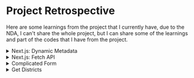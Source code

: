 # Project Retrospective

Here are some learnings from the project that I currently have, due to the NDA, I can't share the whole project, but I can share some of the learnings and part of the codes that I have from the project.

<details>

<summary>Next.js: Dynamic Metadata</summary>

## Dynamic Metadata

- [Metadata](https://nextjs.org/docs/app/building-your-application/optimizing/metadata)

Metadata is the API that can be used to describe the content of a page. It is used by search engines, social media, and messaging services to get a preview of the content.

In Next.js, there are two ways to add metadata to a page:

- Config-based Metadata.(We were using this one)
- File-based Metadata.

## The Metadata object

- [Metadata Object and generateMetadata Options](https://nextjs.org/docs/app/api-reference/functions/generate-metadata)

Define Metadata Object from `layout.tsx` file.

There are some fields that are required for the Metadata object:

- `title`
- `template`(optional): Can be added a prefix or a suffix to titles defined in child routes.
- `description`(optional)
- `default` - A fallback title to child routes that don't have their own title.
- `absolute`: Provide a title that ignores `title.template`.

## Project retro

When I tried to implement dynamic metadata, there was an issue that I needed to fix:

- my root `layout.tsx` was not server component due to the `BottomNavbar.tsx` component that needed to be detected in order to show the bottom navbar.

### How to fix it?

Previously, `BottomNavbar.tsx` was an uncontrolled component, since I needed my root `layout.tsx` to be server component, I've decided to make `BottomNavbar.tsx` a controlled component.

essentially, the `BottomNavbar` would be hidden when the user scrolls down, and it would be shown when the user scrolls up. Here the states were passed from the root `layout.tsx` as props to the `BottomNavbar.tsx` component.

```typescript
// layout.tsx: Client component
// BottomNavbar: Uncontrolled component

"use client";

import * as React from "react";

const workSans = Work_Sans({ subsets: ["latin"] });

export default function RootLayout({
	children,
	params: { lang },
}: {
	children: React.ReactNode;
	params: ServerSidePageType["params"];
}) {
	const pathName = usePathname();
	const [scrollingDown, setScrollingDown] = React.useState(true);
	const [navbarVisible, setNavbarVisible] = React.useState(true);

	const timeoutIdRef = React.useRef<NodeJS.Timeout | null>(null);

	React.useEffect(() => {
		const handleScroll = () => {
			const isScrollingDown = window.scrollY > (scrollY || 0);
			setScrollingDown(isScrollingDown);

			if (timeoutIdRef.current) {
				clearTimeout(timeoutIdRef.current);
			}

			timeoutIdRef.current = setTimeout(() => {
				const shouldShowNavbar = isScrollingDown || window.scrollY === 0;
				setNavbarVisible(shouldShowNavbar);
			}, 150);
		};

		window.addEventListener("scroll", handleScroll);

		return () => {
			window.removeEventListener("scroll", handleScroll);
			if (timeoutIdRef.current) {
				clearTimeout(timeoutIdRef.current);
			}
		};
	}, []);

	return (
		<html lang={lang} dir={dir(lang)}>
			<body className={`${workSans.className} relative bg-MainBG`}>
				<ReduxProvider>
					<PopUpBanner />
					<Header lang={lang} />
					{navbarVisible && (
						<BottomNavbar path={pathName} scrollDown={scrollingDown} />
					)}
					{children}
					<Footer lang={lang} hideFooter={false} />
				</ReduxProvider>
			</body>
		</html>
	);
}
```

### Making BottomNavbar a controlled component

```typescript
// layout.tsx
// Change to Server component by not specifying "use client"

const workSans = Work_Sans({ subsets: ["latin"] });

export default function RootLayout({
	children,
	params: { lang },
}: {
	children: React.ReactNode;
	params: ServerSidePageType["params"];
}) {
	return (
		<html lang={lang} dir={dir(lang)}>
			<body className={`${workSans.className} relative bg-MainBG`}>
				<ReduxProvider>
					<PopUpBanner />
					<Header lang={lang} />
					<BottomNavbar />
					{children}
					<Footer lang={lang} hideFooter={false} />
				</ReduxProvider>
			</body>
		</html>
	);
}
```

```typescript
// BottomNavbar.tsx
"use client";

import * as React from "react";

export const BottomNavbar = () => {
  const path = usePathname();
  const [scrollingDown, setScrollingDown] = React.useState(true);
  const [navbarVisible, setNavbarVisible] = React.useState(true);

  const timeoutIdRef = React.useRef<NodeJS.Timeout | null>(null);

  React.useEffect(() => {
    const handleScroll = () => {
      const isScrollingDown = window.scrollY > (scrollY || 0);
      setScrollingDown(isScrollingDown);

      if (timeoutIdRef.current) {
        clearTimeout(timeoutIdRef.current);
      }

      timeoutIdRef.current = setTimeout(() => {
        const shouldShowNavbar = isScrollingDown || window.scrollY === 0;
        setNavbarVisible(shouldShowNavbar);
      }, 150);
    };

    window.addEventListener("scroll", handleScroll);

    return () => {
      window.removeEventListener("scroll", handleScroll);
      if (timeoutIdRef.current) {
        clearTimeout(timeoutIdRef.current);
      }
    };
  }, []);

  const maximumNum = (amount: number) => {
    ...
  };
  const location = path.split("/")[2];



  return (
    <>
      {navbarVisible ? (
        <nav
          className={`${
            location === "maintenance" || (location === "error-oops" && scrollingDown) ? "hidden" : "visible fixed"
          } bottom-0 z-[999] w-full bg-primaryGold md:hidden `}
        >
          <ul className="flex justify-between px-[18px] pt-[16px] sm:justify-around">
            ...links
          </ul>
        </nav>
      ) : null}
    </>
  );
};
```

Now my `layout.tsx` was server component, and I was able to implement dynamic metadata.

Example of using dynamic metadata:

```typescript
// layout.tsx

export const metadata: Metadata = {
	title: {
		default: "Brand",
		template: "%s | Brand Name",
	},
	description: "...",
	keywords: "...",
};
```

```typescript
// terms-condition/page.tsx

export const metadata: Metadata = {
	title: "Terms & Conditions",
};
```

The result would be `Terms & Conditions | Brand Name`.

</details>

<details>
<summary>Next.js: Fetch API</summary>

</details>

<details>
  <summary> Complicated Form </summary>

## Design a input component that can be applied to different situations

### The problem

When it comes to form, there are many different types of components. In order to design dynamic components that can be applied to multiple scenario, we need to consider the following things:

- Types of input(checkbox, radio, text, number, email, password, etc.)
- Warning / Success messages / icons
- States of input / select / buttons, etc (focus, valid, invalid, disabled, etc.)
- Actions of input (onchange, onblur, onfocus, etc.)

Following were the input / select / buttons, etc, `registration information` that required user to fill in in my project:

- title (chip when big screen, select when small screen)
- First name (input)
- Last name (input)
- Email (input)
- confirm email (input)
- mobile with no country codes. (input)
- Country (selector)
- Preferred language (chip)
- gender (chip)
- Birthday Month (selector)
- Birthday Year (selector)

But there won't be only one form in the project, there will be many different forms, following were the other forms that required user to fill in:

`Contact form`:

- title (chip when big screen, select when small screen)
- First name (input)
- Last name (input)
- Email (input)
- Mobile with default country code (input)
- member number (input)
- Enquiry (selector)
- Details of enquiry (input)
- Message (textarea)
- image upload (input)

`Campaign form`:

- title (chip when big screen, select when small screen)
- First name (input)
- Last name (input)
- Mobile with default country code (input)
- Email (input)
- Type of event (selector)
- Event Date (input)
- Event Time (hr and min) (selector)
- No. of Guests (chip)
- Company Name (input)
- Budget (input)
- Message (textarea)

## Input

A standard input would be like this:

```html
<label for="">XXX</label> <input id="" placeholder="" type="" />
```

Or in React:

```javascript
<label htmlFor="">XXX</label>
<input id="" placeholder="" type="" />
```

## Prepare constants

There are two ways to prepare constants:

- Make an `array` of inputs with series of information in it.
- Make multiple `objects` of inputs with series of information in it.

First of all, let's define types/interface.

### Here was my original types/interface:

```typescript
export interface RegistrationProps {
	labelText?: string;
	labelFor: string;
	id?: string;
	name: string;
	type: string;
	autoComplete: string;
	isRequired: boolean;
	placeHolder?: string;
	isEmailMatching?: boolean;
	isValidEmail?: boolean;
	isFirstNameValid?: boolean;
	isLastNameValid?: boolean;
	isMobileValid?: boolean;
	isMemberDigitValid?: boolean;
	maxLength?: number;
	path?: string;
	lang?: string;
	storeValue?: string;
	onChange?: (e: React.ChangeEvent<HTMLInputElement>) => void;
}
```

### This is the revised types/interface:

```typescript
// types.ts

import

type InputType =
	| "text"
	| "email"
	| "password"
	| "number"
	| "tel"
	| "checkbox"
	| "radio";

type InputAutoComplete = "on" | "off";

// Input type

export interface Input {
	labelFor: string;
	labelText: string;
	placeholder: string;
	type: InputType;
	autoComplete: InputAutoComplete;
	required: boolean;
	name: string;
	id: string;
	path?: string;
	errorMsg?: string;
	successMsg?: string;
	disabled?: boolean;
	minLength: number;
	maxLength: number;
	onChange: (e: React.ChangeEvent<HTMLInputElement>) => void;
	onKeyDown: (e: React.KeyboardEvent<HTMLInputElement>) => void;
	storeValue?: string;
	innerRef: React.RefObject<HTMLInputElement>;
	isValid?: boolean;
	value: string;
}
```

### What have I changed?

- I've changed the `type` and `autoComplete` to `enum` type.
- I removed `isEmailMatching`, `isFirstNameValid`, `isLastNameValid`, `isMobileValid`, `isMemberDigitValid` as I can just create states to store the values of each input and assign them to `isValid` property.
- Added `onKeyDown` and `innerRef` property to the interface.

With the types/interface defined, we can prepare constants now.

### Here was my original input constants:

```typescript
export const firstName: RegistrationProps = {
	labelText: "Your Name*",
	labelFor: "first-name",
	id: "first-name",
	name: "firstName",
	type: "text",
	autoComplete: "name",
	isRequired: true,
	placeHolder: "First Name",
	path: "",
	lang: "",
	onChange: () => undefined,
};
```

### This is the revised input constants:

```typescript
// form.ts

export const firstName: Input = {
	labelFor: "firstName",
	labelText: "Your Name*",
	placeholder: "First Name",
	type: "text",
	autoComplete: "on",
	required: true,
	name: "firstName",
	id: "firstName",
	errorMsg: "Incorrect format",
	successMsg: "",
	disabled: false,
	minLength: 0,
	maxLength: 25,
	onChange: (e: React.ChangeEvent<HTMLInputElement>) => {
		e;
	},
	onKeyDown: (e: React.KeyboardEvent<HTMLInputElement>) => {
		e;
	},
	storeValue: "",
	innerRef: React.createRef<HTMLInputElement>(),
	isValid: false,
	value: "",
};

// Repeat the same for other inputs
```

### Implement constants in the form

Inside our form, we can use the constants like this: I used to create states for each input, but it was not a good practice, using object to store the values of each input is a better way.

```typescript
// RegistrationForm.tsx
import * as React from "react";
import { firstName, lastName } from "...";

export const RegistrationForm = () => {
	const [inputVal, setInputVal] = React.useState({
		firstName: "",
		lastName: "",
		email: "",
		mobile: "",
	});
	return (
		<form>
			<InfoInput2
				labelFor={firstName.labelFor}
				labelText={firstName.labelText}
				placeholder={firstName.placeholder}
				type={firstName.type}
				autoComplete={firstName.autoComplete}
				required={firstName.required}
				name={firstName.id}
				id={firstName.id}
				errorMsg={firstName.errorMsg}
				minLength={firstName.minLength}
				maxLength={firstName.maxLength}
				isValid={isFistNameValid}
				onChange={handleInputChange}
				onKeyDown={(e: React.KeyboardEvent<HTMLInputElement>) =>
					handleKeyDown(e, 0)
				}
				value={inputVal.firstName}
				innerRef={inputRefs.current[0]}
			/>
		</form>
	);
};
```

## My spaghetti input component

This was my initial `input` component, it has some basic functionalities, which are
:

- It will show warning icon and error message when user enters invalid input.
- It will show check icon when user enters valid input.

### Breakdown the component

```typescript
import * as React from "react";

// Create a component that takes in props and render icon accordingly.
const showIcons = (condition: boolean, src: StaticImageData, alt: string) => {
	if (condition) {
		return (
			<Image
				src={src}
				width={20}
				height={0}
				alt={alt}
				className="absolute right-[25px] top-[18px] self-center md:right-[30px] 2xl:right-[20px]"
			/>
		);
	}
};

// Create a component that takes in props and render warning message accordingly.
const showWarning = (condition: boolean, str: string) => {
	if (condition) {
		return (
			<span className="block pl-4 pt-1 text-[14px] font-semibold leading-4 text-primary">
				{str}
			</span>
		);
	}
};

export default function InfoInput({
	labelText,
	labelFor,
	id,
	name,
	type,
	isRequired,
	placeHolder,
	autoComplete,
	onChange,
	isEmailMatching,
	isValidEmail,
	isFirstNameValid,
	isLastNameValid,
	isMobileValid,
	isMemberDigitValid,
	maxLength,
	path,
	lang,
	storeValue,
}: RegistrationProps) => {
  const [value, setValue] = React.useState("");

  const handleValue = (e: React.ChangeEvent<HTMLInputElement>) => {
    setValue(e.target.value);
    if (onChange !== undefined) onChange(e);
  };

  return (
    <>
     {labelText !== undefined && (
        <label
          htmlFor={labelFor}
          className="text-[14px] font-semibold leading-7 text-primaryDark xl:text-[16px] xl:text-primaryGold"
        >
          {labelText}
        </label>
         <input
          maxLength={maxLength}
          className="relative mb-[-10px] block w-full rounded-full border-[1px]  px-[20px] py-[12px] text-[16px] font-medium placeholder-primaryGold placeholder-opacity-40 focus:border-primaryGold focus:outline-none focus:ring-1 focus:ring-primaryGold md:h-[48px] md:py-[20px] md:text-[18px] xl:py-[24px]"
          id={id}
          name={name}
          type={type}
          required={isRequired}
          placeholder={placeHolder}
          autoComplete={autoComplete}
          value={storeValue || value}
          onChange={handleValue}
        />
         {value.length > 0 && (
          <>
            {id === "email" && showIcons(isValidEmail === false, Warning, "Wrong email")}
            {id === "email" &&
              showIcons((isValidEmail !== undefined && isValidEmail), Check, "Correct email")}
            {id === "confirm-email" && showIcons(isEmailMatching === false, Warning, "Wrong email")}
            {id === "confirm-email" &&
              showIcons(
                (isEmailMatching !== undefined && isEmailMatching),Check,"Correct email")}
            {id === "first-name" &&
              showIcons(
                (isFirstNameValid !== undefined && isFirstNameValid),Check,"Correct format of first name")}
            {id === "first-name" && showIcons(isFirstNameValid === false, Warning, "Wrong format of last name")}
            {id === "last-name" && showIcons((isLastNameValid !== undefined && isLastNameValid),Check,"Correct format of last name")}
            {id === "last-name" && showIcons(isLastNameValid === false, Warning, "wrong format of last name")}
            {id === "mobile" && showIcons((isMobileValid !== undefined && isMobileValid),Check,"Correct format of mobile")}
            {id === "mobile" && showIcons(isMobileValid === false, Warning, "wrong format of mobile")}
          </>
        )}
        </>
  )
}
```

### Revised the code

```typescript
export const InfoInput2 = ({
	labelFor,
	labelText,
	placeholder,
	type,
	autoComplete,
	required,
	name,
	id,
	errorMsg,
	minLength,
	maxLength,
	onChange,
	onKeyDown,
	value,
	isValid,
	innerRef,
}: Input) => {
	const fieldIds = ["firstName", "lastName", "email", "confirmEmail", "mobile"];

	const renderIconsConditionally = (fieldId: string, index: number) => {
		if (id === fieldId && value.length > 0) {
			return (
				<RenderIcons
					key={index}
					isValid={isValid !== undefined && isValid}
					errorMsg={id === fieldId && isValid === false ? errorMsg : undefined}
				/>
			);
		}
	};

	return (
		<div className="relative flex w-full flex-col gap-1">
			<label
				htmlFor={labelFor}
				className="block text-[14px] font-semibold leading-5 lg:text-primaryGold"
			>
				{labelText}
			</label>
			<input
				id={id}
				name={name}
				placeholder={placeholder}
				type={type}
				autoComplete={autoComplete}
				required={required}
				minLength={minLength}
				maxLength={maxLength}
				onChange={onChange}
				onKeyDown={onKeyDown}
				ref={innerRef}
				className={`rounded-full border bg-transparent px-[12px] pl-[20px] pt-[12px] placeholder-primaryGold placeholder-opacity-40 placeholder:pl-[8px] focus:bg-transparent focus:outline-none focus:ring-1 lg:placeholder:text-[16px] ${
					value.length > 0 && isValid !== undefined && isValid === false
						? "border-primary focus:border-primary focus:ring-primary"
						: "border-primaryGold focus:border-primaryGold focus:ring-primaryGold"
				}`}
			/>
			{fieldIds.map((fieldId, index) =>
				renderIconsConditionally(fieldId, index)
			)}
		</div>
	);
};
```

### What have I changed?

- I've removed the `showIcons` and `showWarning` functions, and created a new component called `RenderIcons` to render icons and warning messages.
- I've removed the `handleValue` function, and used `onChange` to handle the value of each input.
- Create an object called fieldIds, which stores the ids of each input.
- Create `renderIconsConditionally` function to render icons and warning messages conditionally.

---

## Chip

Chip is a component that can be used to select multiple options. It is usually used in the form to select multiple options, but in my project, it was used to select one option.

We can use button as a chip, let's define the types/interface first.

### Here was my original types/interface:

```typescript
export interface ChipProps {
	title: string;
	items: ChipItem[];
}

export interface ChipItem {
	id: string;
	name?: string;
	label?: string;
	icon?: ReactNode;
	tabIndex: number;
}
```

### This is the revised types/interface:

```typescript
import { ReactNode } from "react";

export interface ChipItem {
	id: string;
	name?: string;
	label?: string;
	icon?: ReactNode;
	tabIndex: number;
}

export interface ChipProps {
	title: string;
	path?: string;
	lang?: string;
	items: ChipItem[];
	onClick: (e: React.MouseEvent<HTMLButtonElement, MouseEvent>) => void;
}
```

### What have I changed?

- I've added `path`, `lang` and `onClick` property to the interface.

### Prepare constants

```typescript
import { ChipProps } from "@/types/registration/chip";

export const LanChips = {
	title: "Preferred Language*",
	onClick: (e: React.MouseEvent<HTMLButtonElement, MouseEvent>) => {
		e.preventDefault();
	},
	items: [
		{
			id: "zh_TC",
			name: "preferredLan",
			label: "繁中",
			tabIndex: 1,
		},
		{
			id: "en",
			name: "preferredLan",
			label: "English",
			tabIndex: 2,
		},
	],
} as ChipProps;

// Repeat the same for other chips
```

### Implement constants in the form

```typescript
// RegistrationForm.tsx
import * as React from "react";
import { firstName } from "...";
import { LanChips } from "...";

export const RegistrationForm = () => {
	const [inputVal, setInputVal] = React.useState({
		firstName: "",
		lastName: "",
		email: "",
		mobile: "",
	});
	return (
		<form>
			<InfoInput
				id={firstName.id}
				labelText={firstName.labelText}
				labelFor={firstName.labelFor}
				name={firstName.name}
				type={firstName.type}
				autoComplete={firstName.autoComplete}
				isRequired={firstName.isRequired}
				placeHolder={firstName.placeHolder}
				isFirstNameValid={isFirstNameValid}
				onChange={handleInput}
				maxLength={25}
				lang={lang}
				path=""
				storeValue=""
			/>
			<Chip
				title={LanChips.title}
				items={LanChips.items}
				onClick={handleButton}
				path={path}
				lang={lang}
			/>
		</form>
	);
};
```

### My spaghetti Chip component

```typescript
// OldChip.tsx

interface Props {
	items: ChipProps;
	storeValue?: string;
	path?: string;
	lang?: string;
	buttonClass?: string;
	onChange: (e: MouseEvent<HTMLButtonElement>) => void;
}

export const Chips = ({
	items,
	onChange,
	buttonClass,
	storeValue,
	path,
	lang,
}: Props) => {
	return (
		<div className="flex w-full flex-col gap-[12px]">
			<label
				htmlFor={items.labelTitle}
				className="text-[14px] font-semibold leading-4 text-primaryDark lg:text-primaryGold xl:text-[16px]"
			>
				{title}
			</label>
			<div className="flex  gap-[12px] md:w-full md:gap-[16px] ">
				{items.items.map((item, index) => (
					<button
						className={`flex items-center justify-center rounded-[16px] border-[1px] border-primaryGold p-[16px] text-[14px] leading-5
            text-primaryDark sm:text-[14px] lg:rounded-[40px]  xl:px-4 xl:py-[.9rem] xl:text-[16px] ${
							selectedIndex === item.tabIndex &&
							"bg-primaryGold font-semibold text-white"
						} 
            ${
							item.label === "male" || item.label === "female"
								? "flex h-[55px] w-[55px] items-center justify-center rounded-full"
								: ""
						}
            ${buttonClass}
            `}
						value={item.label}
						key={index}
						type="button"
						role="button"
						aria-label={item.label}
						tabIndex={item.tabIndex}
						name={item.name}
						onClick={(e) => handleChipSelect(item.tabIndex, e)}
					>
						{item.label !== "male" && item.label !== "female" && (
							<span>{item.label}</span>
						)}
						{item.label === "male" && (
							<Image
								src={
									selectedIndex === item.tabIndex || storeValue === item.label
										? SelectedMale
										: MobileMaleIcon
								}
								width={0}
								height={0}
								alt="Male Icon"
								className="block h-auto w-[10px] self-center"
							/>
						)}
						{item.label === "female" && (
							<Image
								src={
									selectedIndex === item.tabIndex || storeValue === item.label
										? SelectedFemale
										: MobileFemaleIcon
								}
								width={0}
								height={0}
								alt="Female Icon"
								className="block h-auto w-[14px] self-center"
							/>
						)}
					</button>
				))}
			</div>
		</div>
	);
};
```

### Revised the code

```typescript
// NewChip.tsx

const renderMaleOrFemaleIcon = (
	label: string,
	selectIndx: number | null,
	indx: number
) => {
	return (
		<>
			{label === "male" ? (
				<Image
					src={selectIndx === indx ? SelectedMale : MobileMaleIcon}
					width={0}
					height={0}
					alt="Male Icon"
					className="block h-auto w-[10px] self-center"
				/>
			) : (
				<Image
					src={selectIndx === indx ? SelectedFemale : MobileFemaleIcon}
					width={0}
					height={0}
					alt="Female Icon"
					className="block h-auto w-[14px] self-center"
				/>
			)}
		</>
	);
};

export const Chip = ({ title, items, path, lang, onClick }: ChipProps) => {
	const [, setSelectedChip] = useState("");
	const [selectedIndx, setSelectedIndx] = useState<number | null>(null);

	const IconStyle =
		"flex h-[55px] w-[55px] items-center justify-center rounded-full";

	return (
		<>
			<label htmlFor={title}>{title}</label>
			<div className="flex gap-4">
				{items.map((item) => (
					<button
						className={`rounded-[16px] border border-primaryGold p-4 text-[14px] leading-5 text-primaryDark sm:text-[14px] lg:rounded-[40px]  xl:px-4 xl:py-[.9rem] xl:text-[16px] ${
							selectedIndx === item.tabIndex &&
							"bg-primaryGold font-semibold text-white"
						} ${
							item.label === "male" || item.label === "female" ? IconStyle : ""
						} ${item.label === "Undisclosed" && "rounded-[40px]"} `}
						name={item.name}
						id={item.id}
						value={item.label}
						key={item.id}
						aria-label={item.label}
						onClick={(e) => handleChipSelectClick(item.tabIndex, e)}
					>
						{item.label !== "male" && item.label !== "female" && (
							<span>{item.label}</span>
						)}
						{item.label === "male" &&
							renderMaleOrFemaleIcon(item.label, selectedIndx, item.tabIndex)}
						{item.label === "female" &&
							renderMaleOrFemaleIcon(item.label, selectedIndx, item.tabIndex)}
					</button>
				))}
			</div>
		</>
	);
};
```

### What have I changed?

- I've extracted `male` and `female` icons into a function called `renderMaleOrFemaleIcon` and passed the parameters to it.
- Extracted icon style into a variable called `IconStyle`.

</details>

<details>
  <summary>Get Districts</summary>

 ### Context
 When user select region, and call api to get all data, then filter the district accrodingly.
 I've passed regionName as parameter, and use `switch` method to check if name was matched.

```typescript
const getDistrictList = (regionName: string) => {
  switch (regionName) {
    case "Hong Kong Island":
      const hkislandDistricts = regionList && regionList[0].districts.map(district => district.name);
         if (hkislandDistricts !== undefined) {
           return hkislandDistricts;
         }
         break;
    case "Kowloon":
         const kowloonDistricts = regionList && regionList[1].districts.map(district => district.name);
         if (kowloonDistricts !== undefined) {
           return kowloonDistricts;
         }
    case "New Territories":
         const newTerritoryDistricts = regionList && regionList[2].districts.map(district => district.name);
         if (newTerritoryDistricts !== undefined) {
           return newTerritoryDistricts;
         }
    default:
         return [];
     }
```

### The downside of this approach
1. Using none unique identifier name.
2. Case shouldn't be hardcode, as if the api is updated.
Below is revised one.

```typescript
  const getDistrictList = (regionName: string) => {
    if (!regionList) {
      return [];
    }

    const region = regionList.find(region => region.name === regionName);
    const districtList = region && region.districts ? region.districts.map(district => district.name) : [];

    return districtList;
}
```
</details>
